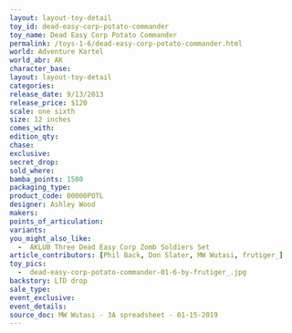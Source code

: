 ```yaml
---
layout: layout-toy-detail 
toy_id: dead-easy-corp-potato-commander
toy_name: Dead Easy Corp Potato Commander
permalink: /toys-1-6/dead-easy-corp-potato-commander.html
world: Adventure Kartel
world_abr: AK
character_base: 
layout: layout-toy-detail
categories: 
release_date: 9/13/2013
release_price: $120 
scale: one sixth
size: 12 inches
comes_with: 
edition_qty: 
chase: 
exclusive: 
secret_drop: 
sold_where: 
bamba_points: 1500
packaging_type: 
product_code: 00000POTL
designer: Ashley Wood
makers: 
points_of_articulation: 
variants: 
you_might_also_like: 
  -  AKLUB Three Dead Easy Corp Zomb Soldiers Set
article_contributors: [Phil Back, Don Slater, MW Wutasi, frutiger_]
toy_pics: 
  -  dead-easy-corp-potato-commander-01-6-by-frutiger_.jpg
backstory: LTD drop
sale_type: 
event_exclusive: 
event_details: 
source_doc: MW Wutasi - 3A spreadsheet - 01-15-2019
---
```

